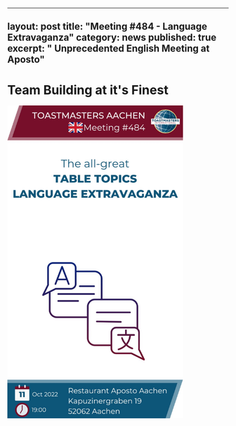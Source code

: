 
---
layout: post
title: "Meeting #484 - Language Extravaganza"
category: news
published: true
excerpt: " Unprecedented English Meeting at Aposto"
---

# Team Building at it's Finest



<img src="/assets/images/TMAC-484-poster.jpeg" width="400">
